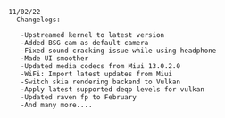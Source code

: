     11/02/22
      Changelogs:

       -Upstreamed kernel to latest version
       -Added BSG cam as default camera
       -Fixed sound cracking issue while using headphone
       -Made UI smoother
       -Updated media codecs from Miui 13.0.2.0
       -WiFi: Import latest updates from Miui
       -Switch skia rendering backend to Vulkan
       -Apply latest supported deqp levels for vulkan
       -Updated raven fp to February
       -And many more....
